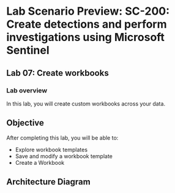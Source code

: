 # Lab Scenario Preview: SC-200: Create detections and perform investigations using Microsoft Sentinel
## Lab 07: Create workbooks
### Lab overview

In this lab, you will create custom workbooks across your data.

## Objective
  
After completing this lab, you will be able to:

- Explore workbook templates
- Save and modify a workbook template
- Create a Workbook
  
## Architecture Diagram







